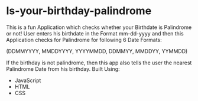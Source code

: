 # Is-your-birthday-palindrome
This is a fun Application which checks whether your Birthdate is Palindrome or not!
User enters his birthdate in the Format mm-dd-yyyy and then this Application checks for Palindrome for following 6 Date Formats: 

(DDMMYYYY, MMDDYYYY, YYYYMMDD, DDMMYY, MMDDYY, YYMMDD)

If the birthday is not palindrome, then this app also tells the user the nearest Palindrome Date from his birthday. 
Built Using:
- JavaScript
- HTML
- CSS
